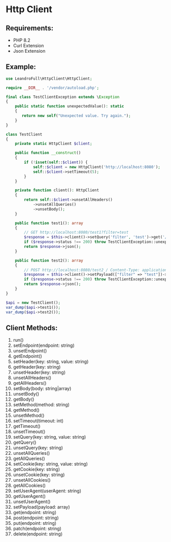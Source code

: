# Http Client

## Requirements:
- PHP 8.2
- Curl Extension
- Json Extension

## Example:

```php
use LeandroFull\HttpClient\HttpClient;

require __DIR__ . '/vendor/autoload.php';

final class TestClientException extends \Exception
{
    public static function unexpectedValue(): static
    {
       return new self("Unexpected value. Try again.");
    }
}

class TestClient
{
    private static HttpClient $client;

    public function __construct()
    {
        if (!isset(self::$client)) {
            self::$client = new HttpClient('http://localhost:8080');
            self::$client->setTimeout(5);
        }
    }

    private function client(): HttpClient
    {   
        return self::$client->unsetAllHeaders()
            ->unsetAllQueries()
            ->unsetBody();
    }

    public function test1(): array
    {
        // GET http://localhost:8080/test1?filter=test
        $response = $this->client()->setQuery('filter', 'test')->get('/test1');
        if ($response->status !== 200) throw TestClientException::unexpectedValue();
        return $response->json();
    }

    public function test2(): array
    {
        // POST http://localhost:8080/test2 / Content-Type: application/json; charset=utf-8
        $response = $this->client()->setPayload(["filter" => "test"])->post('/test2');
        if ($response->status !== 200) throw TestClientException::unexpectedValue();
        return $response->json();
    }
}

$api = new TestClient();
var_dump($api->test1());
var_dump($api->test2());
```

## Client Methods:
1. run()
2. setEndpoint(endpoint: string)
3. unsetEndpoint()
4. getEndpoint()
5. setHeader(key: string, value: string)
6. getHeader(key: string)
7. unsetHeader(key: string)
8. unsetAllHeaders()
9. getAllHeaders()
10. setBody(body: string|array)
11. unsetBody()
12. getBody()
13. setMethod(method: string)
14. getMethod()
15. unsetMethod()
16. setTimeout(timeout: int)
17. getTimeout()
18. unsetTimeout()
19. setQuery(key: string, value: string)
20. getQuery()
21. unsetQuery(key: string)
22. unsetAllQueries()
23. getAllQueries()
24. setCookie(key: string, value: string)
25. getCookie(key: string)
26. unsetCookie(key: string)
27. unsetAllCookies()
28. getAllCookies()
29. setUserAgent(userAgent: string)
30. getUserAgent()
31. unsetUserAgent()
32. setPayload(payload: array)
33. get(endpoint: string)
34. post(endpoint: string)
35. put(endpoint: string)
36. patch(endpoint: string)
37. delete(endpoint: string)